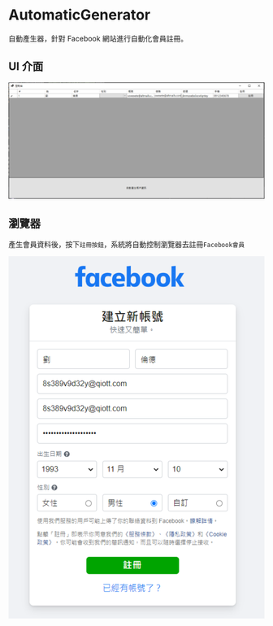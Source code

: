﻿# AutomaticGenerator

自動產生器，針對 Facebook 網站進行自動化會員註冊。

## UI 介面

![image](Images/UI.PNG)


## 瀏覽器

產生會員資料後，按下`註冊按鈕`，系統將自動控制瀏覽器去註冊`Facebook會員`

![image](Images/FB-Register.PNG)

